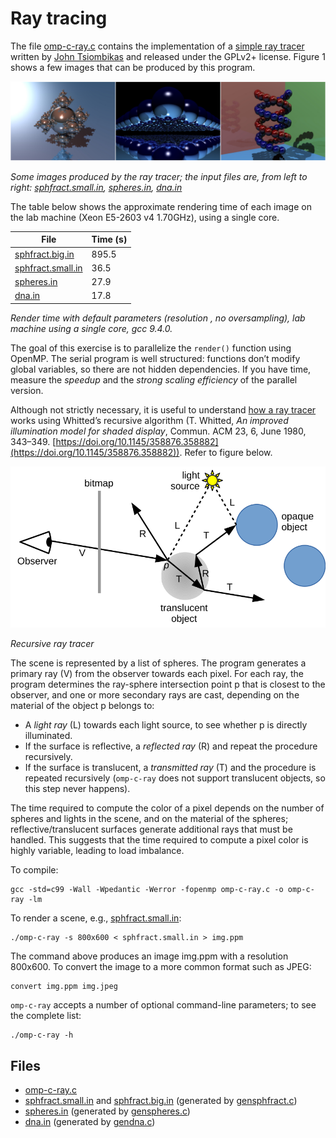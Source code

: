 # Ray tracing

The file [omp-c-ray.c](https://www.moreno.marzolla.name/teaching/HPC/handouts/omp-c-ray.c) contains the implementation of a
[simple ray tracer](https://github.com/jtsiomb/c-ray) written by [John Tsiombikas](http://nuclear.mutantstargoat.com/) and
released under the GPLv2+ license. Figure 1 shows a few images that can be produced by this program.

![Figure 1](img/omp-c-ray-images.jpg)

*Some images produced by the ray tracer; the input files are, from left to right:
[sphfract.small.in](https://www.moreno.marzolla.name/teaching/HPC/handouts/sphfract.small.in),
[spheres.in](https://www.moreno.marzolla.name/teaching/HPC/handouts/spheres.in),
[dna.in](https://www.moreno.marzolla.name/teaching/HPC/handouts/dna.in)*

The table below shows the approximate rendering time of each image on the lab machine (Xeon E5-2603 v4 1.70GHz), using a single
core.

| File                                                                                           | Time (s)      |
| ---------------------------------------------------------------------------------------------- | ------------- |
| [sphfract.big.in](https://www.moreno.marzolla.name/teaching/HPC/handouts/sphfract.big.in)      |         895.5 |
| [sphfract.small.in](https://www.moreno.marzolla.name/teaching/HPC/handouts/sphfract.small.in)  |          36.5 |
| [spheres.in](https://www.moreno.marzolla.name/teaching/HPC/handouts/spheres.in)                |          27.9 |
| [dna.in](https://www.moreno.marzolla.name/teaching/HPC/handouts/dna.in)                        |          17.8 |

*Render time with default parameters (resolution , no oversampling), lab machine using a single core, gcc 9.4.0.*

The goal of this exercise is to parallelize the `render()` function using OpenMP. The serial program is well structured: functions
don’t modify global variables, so there are not hidden dependencies. If you have time, measure the *speedup* and the
*strong scaling efficiency* of the parallel version.

Although not strictly necessary, it is useful to understand [how a ray tracer](https://en.wikipedia.org/wiki/Ray_tracing_(graphics))
works using Whitted’s recursive algorithm (T. Whitted, *An improved illumination model for shaded display*, Commun. ACM 23, 6,
June 1980, 343–349. [https://doi.org/10.1145/358876.358882](https://doi.org/10.1145/358876.358882)).
Refer to figure below.

![Figure 2](img/omp-c-ray.svg)

*Recursive ray tracer*

The scene is represented by a list of spheres. The program generates a primary ray (V) from the observer towards each pixel.
For each ray, the program determines the ray-sphere intersection point p that is closest to the observer, and one or more
secondary rays are cast, depending on the material of the object p belongs to:

- A *light ray* (L) towards each light source, to see whether p is directly illuminated.
- If the surface is reflective, a *reflected ray* (R) and repeat the procedure recursively.
- If the surface is translucent, a *transmitted ray* (T) and the procedure is repeated recursively
  (`omp-c-ray` does not support translucent objects, so this step never happens).

The time required to compute the color of a pixel depends on the number of spheres and lights in the scene, and on the material
of the spheres; reflective/translucent surfaces generate additional rays that must be handled.
This suggests that the time required to compute a pixel color is highly variable, leading to load imbalance.

To compile:

```shell
gcc -std=c99 -Wall -Wpedantic -Werror -fopenmp omp-c-ray.c -o omp-c-ray -lm
```

To render a scene, e.g., [sphfract.small.in](https://www.moreno.marzolla.name/teaching/HPC/handouts/sphfract.small.in):

```shell
./omp-c-ray -s 800x600 < sphfract.small.in > img.ppm
```

The command above produces an image img.ppm with a resolution 800x600. To convert the image to a more common format such as JPEG:

```shell
convert img.ppm img.jpeg
```

`omp-c-ray` accepts a number of optional command-line parameters; to see the complete list:

```shell
./omp-c-ray -h
```

## Files

- [omp-c-ray.c](https://www.moreno.marzolla.name/teaching/HPC/handouts/omp-c-ray.c)
- [sphfract.small.in](https://www.moreno.marzolla.name/teaching/HPC/handouts/sphfract.small.in) and
  [sphfract.big.in](https://www.moreno.marzolla.name/teaching/HPC/handouts/sphfract.big.in)
  (generated by [gensphfract.c](https://www.moreno.marzolla.name/teaching/HPC/handouts/gensphfract.c))
- [spheres.in](https://www.moreno.marzolla.name/teaching/HPC/handouts/spheres.in)
  (generated by [genspheres.c](https://www.moreno.marzolla.name/teaching/HPC/handouts/genspheres.c))
- [dna.in](https://www.moreno.marzolla.name/teaching/HPC/handouts/dna.in)
  (generated by [gendna.c](https://www.moreno.marzolla.name/teaching/HPC/handouts/gendna.c))

